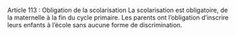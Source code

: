 Article 113 : Obligation de la scolarisation
La scolarisation est obligatoire, de la maternelle à la fin du cycle primaire.
Les parents ont l’obligation d’inscrire leurs enfants à l’école sans aucune forme de discrimination.